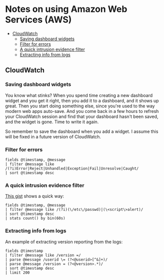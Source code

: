 # Notes on using Amazon Web Services (AWS)

- [CloudWatch](#cloudwatch)
  * [Saving dashboard widgets](#saving-dashboard-widgets)
  * [Filter for errors](#filter-for-errors)
  * [A quick intrusion evidence filter](#a-quick-intrusion-evidence-filter)
  * [Extracting info from logs](#extracting-info-from-logs)

<TOC>

## CloudWatch

### Saving dashboard widgets

You know what stinks? When you spend time creating a new dashboard widget and
you get it right, then you add it to a dashboard, and it shows up great. Then
you start doing something else, since you're used to the way modern web apps
auto-save. And you come back in a few hours to refresh your CloudWatch session
and find that your dashboard hasn't been saved, and the widget is gone. Time to
write it again.

So remember to save the dashboard when you add a widget. I assume this will be
fixed in a future version of CloudWatch.


### Filter for errors

```
fields @timestamp, @message
| filter @message like
/(?i)Error|Reject|Unhandled|Exception|Fail|Unresolve|Caught/
| sort @timestamp desc
```


### A quick intrusion evidence filter

[This gist](https://gist.github.com/andypayne/4141556e36ef833ff80d740bd9786236) shows a quick way:

```
fields @timestamp, @message
| filter @message like /(?i)(\/etc\/passwd)|(\<script\>alert)/
| sort @timestamp desc
| stats count() by bin(60s)
```


### Extracting info from logs

An example of extracting version reporting from the logs:

```
fields @timestamp
| filter @message like /version =/
| parse @message /userid \= (?<@userid>[^&]+)/
| parse @message /version = (?<@version>.*)/
| sort @timestamp desc
| limit 200
```

